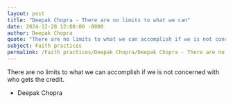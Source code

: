 ```yaml
---
layout: post
title: "Deepak Chopra - There are no limits to what we can"
date: 2024-12-28 12:00:00 -0000
author: Deepak Chopra
quote: "There are no limits to what we can accomplish if we is not concerned with who gets the credit."
subject: Faith practices
permalink: /Faith practices/Deepak Chopra/Deepak Chopra - There are no limits to what we can
---
```


There are no limits to what we can accomplish if we is not concerned with who gets the credit.

- Deepak Chopra
